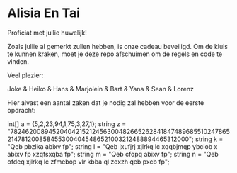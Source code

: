 # Alisia En Tai

Proficiat met jullie huwelijk!

Zoals jullie al gemerkt zullen hebben, is onze cadeau beveiligd.
Om de kluis te kunnen kraken, moet je deze repo afschuimen om de regels en code te vinden.

Veel plezier:

Joke & Heiko & Hans & Marjolein & Bart & Yana & Sean & Lorenz

Hier alvast een aantal zaken dat je nodig zal hebben voor de eerste opdracht:

int[] a = {5,2,23,94,1,75,3,27,1};
string z = "782462008945204042152124563004826652628418474896855102478652147812008584553004045486521003212488894465312000";
string k = "Qeb pbzlka abixv fp";
string l = "Qeb jxufjrj xjlrkq lc xqqbjmqp ybclob x abixv fp xzqfsxqba fp";
string m = "Qeb cfopq abixv fp";
string n = "Qeb ofdeq xjlrkq lc zfmebop vlr kbba ql zoxzh qeb pxcb fp";
